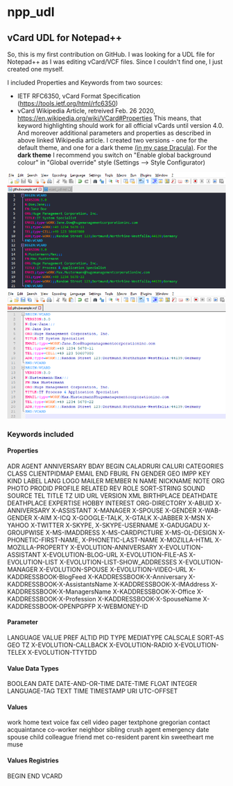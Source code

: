 # npp_udl

## vCard UDL for Notepad++

So, this is my first contribution on GitHub. 
I was looking for a UDL file for Notepad++ as I was editing vCard/VCF files. 
Since I couldn't find one, I just created one myself. 

I included Properties and Keywords from two sources:
* IETF RFC6350, vCard Format Specification (https://tools.ietf.org/html/rfc6350)
* vCard Wikipedia Article, retreived Feb. 26 2020, https://en.wikipedia.org/wiki/VCard#Properties
This means, that keyword highlighting should work for all official vCards until version 4.0. And moreover additional parameters and properties as described in above linked Wikipedia article.
I created two versions - one for the default theme, and one for a dark theme [(in my case Dracula)](https://github.com/dracula/notepad-plus-plus). 
For the __dark theme__ I recommend you switch on "Enable global background colour" in "Global override" style (Settings --> Style Configurator)

![Screenshot dark UDL](./screenshot_vcard_dark.png)
![Screenshot default UDL](./screenshot_vcard_default.png)

### Keywords included

#### Properties
ADR AGENT ANNIVERSARY BDAY BEGIN CALADRURI CALURI CATEGORIES CLASS CLIENTPIDMAP EMAIL END FBURL FN GENDER GEO IMPP KEY KIND LABEL LANG LOGO MAILER MEMBER N NAME NICKNAME NOTE ORG PHOTO PRODID PROFILE RELATED REV ROLE SORT-STRING SOUND SOURCE TEL TITLE TZ UID URL VERSION XML BIRTHPLACE DEATHDATE DEATHPLACE EXPERTISE HOBBY INTEREST ORG-DIRECTORY X-ABUID X-ANNIVERSARY X-ASSISTANT X-MANAGER X-SPOUSE X-GENDER X-WAB-GENDER X-AIM X-ICQ X-GOOGLE-TALK, X-GTALK X-JABBER X-MSN X-YAHOO X-TWITTER X-SKYPE, X-SKYPE-USERNAME X-GADUGADU X-GROUPWISE X-MS-IMADDRESS X-MS-CARDPICTURE X-MS-OL-DESIGN X-PHONETIC-FIRST-NAME, X-PHONETIC-LAST-NAME X-MOZILLA-HTML X-MOZILLA-PROPERTY X-EVOLUTION-ANNIVERSARY X-EVOLUTION-ASSISTANT X-EVOLUTION-BLOG-URL X-EVOLUTION-FILE-AS X-EVOLUTION-LIST X-EVOLUTION-LIST-SHOW_ADDRESSES X-EVOLUTION-MANAGER X-EVOLUTION-SPOUSE X-EVOLUTION-VIDEO-URL X-KADDRESSBOOK-BlogFeed X-KADDRESSBOOK-X-Anniversary X-KADDRESSBOOK-X-AssistantsName X-KADDRESSBOOK-X-IMAddress X-KADDRESSBOOK-X-ManagersName X-KADDRESSBOOK-X-Office X-KADDRESSBOOK-X-Profession X-KADDRESSBOOK-X-SpouseName X-KADDRESSBOOK-OPENPGPFP X-WEBMONEY-ID

#### Parameter
LANGUAGE VALUE PREF ALTID PID TYPE MEDIATYPE CALSCALE SORT-AS GEO TZ X-EVOLUTION-CALLBACK X-EVOLUTION-RADIO X-EVOLUTION-TELEX X-EVOLUTION-TTYTDD

#### Value Data Types
BOOLEAN DATE DATE-AND-OR-TIME DATE-TIME FLOAT INTEGER LANGUAGE-TAG TEXT TIME TIMESTAMP URI UTC-OFFSET

#### Values
work home text voice fax cell video pager textphone gregorian contact acquaintance co-worker neighbor sibling crush agent emergency date spouse child colleague friend met co-resident parent kin sweetheart me muse 

#### Values Registries
BEGIN END VCARD

